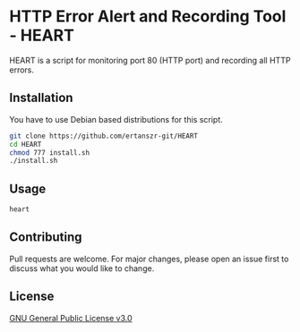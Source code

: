 # HTTP Error Alert and Recording Tool - HEART

HEART is a script for monitoring port 80 (HTTP port) and recording all HTTP errors.

## Installation

You have to use Debian based distributions for this script.

```bash
git clone https://github.com/ertanszr-git/HEART
cd HEART
chmod 777 install.sh
./install.sh
```

## Usage

```bash
heart
```

## Contributing
Pull requests are welcome. For major changes, please open an issue first to discuss what you would like to change.


## License
[GNU General Public License v3.0](https://choosealicense.com/licenses/gpl-3.0/)
